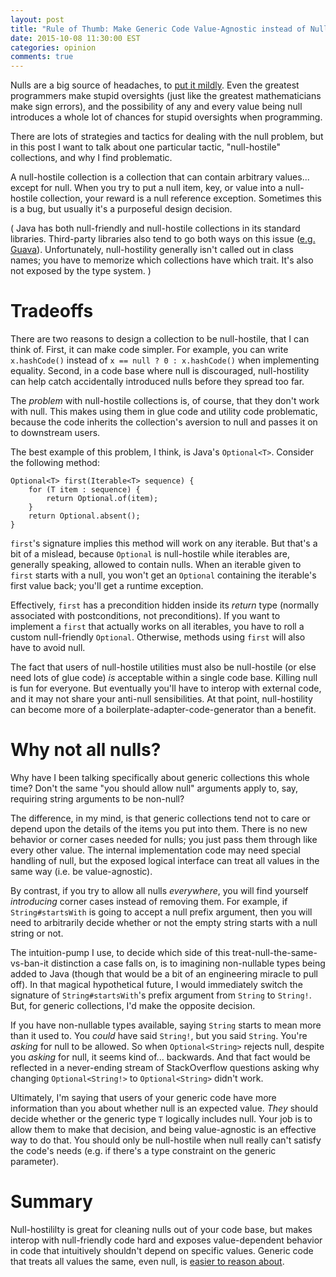```yaml
---
layout: post
title: "Rule of Thumb: Make Generic Code Value-Agnostic instead of Null-Hostile"
date: 2015-10-08 11:30:00 EST
categories: opinion
comments: true
---
```


Nulls are a big source of headaches, to [put it mildly](http://www.infoq.com/presentations/Null-References-The-Billion-Dollar-Mistake-Tony-Hoare).
Even the greatest programmers make stupid oversights (just like the greatest mathematicians make sign errors), and the possibility of any and every value being null introduces a whole lot of chances for stupid oversights when programming.

There are lots of strategies and tactics for dealing with the null problem, but in this post I want to talk about one particular tactic, "null-hostile" collections, and why I find problematic.

A null-hostile collection is a collection that can contain arbitrary values... except for null.
When you try to put a null item, key, or value into a null-hostile collection, your reward is a null reference exception.
Sometimes this is a bug, but usually it's a purposeful design decision.

(
Java has both null-friendly and null-hostile collections in its standard libraries. Third-party libraries also tend to go both ways on this issue ([e.g. Guava](https://github.com/google/guava/wiki/LivingWithNullHostileCollections)).
Unfortunately, null-hostility generally isn't called out in class names; you have to memorize which collections have which trait.
It's also not exposed by the type system.
)

# Tradeoffs

There are two reasons to design a collection to be null-hostile, that I can think of.
First, it can make code simpler.
For example, you can write `x.hashCode()` instead of `x == null ? 0 : x.hashCode()` when implementing equality.
Second, in a code base where null is discouraged, null-hostility can help catch accidentally introduced nulls before they spread too far.

The *problem* with null-hostile collections is, of course, that they don't work with null.
This makes using them in glue code and utility code problematic, because the code inherits the collection's aversion to null and passes it on to downstream users.

The best example of this problem, I think, is Java's `Optional<T>`.
Consider the following method:

    Optional<T> first(Iterable<T> sequence) {
        for (T item : sequence) {
            return Optional.of(item);
        }
        return Optional.absent();
    }

`first`'s signature implies this method will work on any iterable.
But that's a bit of a mislead, because `Optional` is null-hostile while iterables are, generally speaking, allowed to contain nulls.
When an iterable given to `first` starts with a null, you won't get an `Optional` containing the iterable's first value back; you'll get a runtime exception.

Effectively, `first` has a precondition hidden inside its *return* type (normally associated with postconditions, not preconditions).
If you want to implement a `first` that actually works on all iterables, you have to roll a custom null-friendly `Optional`.
Otherwise, methods using `first` will also have to avoid null.

The fact that users of null-hostile utilities must also be null-hostile (or else need lots of glue code) *is* acceptable within a single code base.
Killing null is fun for everyone.
But eventually you'll have to interop with external code, and it may not share your anti-null sensibilities.
At that point, null-hostility can become more of a boilerplate-adapter-code-generator than a benefit.

# Why not all nulls?

Why have I been talking specifically about generic collections this whole time?
Don't the same "you should allow null" arguments apply to, say, requiring string arguments to be non-null?

The difference, in my mind, is that generic collections tend not to care or depend upon the details of the items you put into them.
There is no new behavior or corner cases needed for nulls; you just pass them through like every other value.
The internal implementation code may need special handling of null, but the exposed logical interface can treat all values in the same way (i.e. be value-agnostic).

By contrast, if you try to allow all nulls *everywhere*, you will find yourself *introducing* corner cases instead of removing them.
For example, if `String#startsWith` is going to accept a null prefix argument, then you will need to arbitrarily decide whether or not the empty string starts with a null string or not.

The intuition-pump I use, to decide which side of this treat-null-the-same-vs-ban-it distinction a case falls on, is to imagining non-nullable types being added to Java (though that would be a bit of an engineering miracle to pull off).
In that magical hypothetical future, I would immediately switch the signature of `String#startsWith`'s prefix argument from `String` to `String!`.
But, for generic collections, I'd make the opposite decision.

If you have non-nullable types available, saying `String` starts to mean more than it used to.
You *could* have said `String!`, but you said `String`.
You're *asking* for null to be allowed.
So when `Optional<String>` rejects null, despite you *asking* for null, it seems kind of... backwards.
And that fact would be reflected in a never-ending stream of StackOverflow questions asking why changing `Optional<String!>` to `Optional<String>` didn't work.

Ultimately, I'm saying that users of your generic code have more information than you about whether null is an expected value.
*They* should decide whether or the generic type `T` logically includes null.
Your job is to allow them to make that decision, and being value-agnostic is an effective way to do that.
You should only be null-hostile when null really can't satisfy the code's needs (e.g. if there's a type constraint on the generic parameter).

# Summary

Null-hostililty is great for cleaning nulls out of your code base, but makes interop with null-friendly code hard and exposes value-dependent behavior in code that intuitively shouldn't depend on specific values.
Generic code that treats all values the same, even null, is [easier to reason about](http://ttic.uchicago.edu/~dreyer/course/papers/wadler.pdf).
